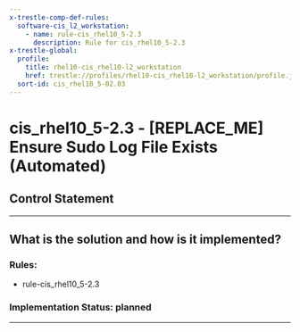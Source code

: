 ```yaml
---
x-trestle-comp-def-rules:
  software-cis_l2_workstation:
    - name: rule-cis_rhel10_5-2.3
      description: Rule for cis_rhel10_5-2.3
x-trestle-global:
  profile:
    title: rhel10-cis_rhel10-l2_workstation
    href: trestle://profiles/rhel10-cis_rhel10-l2_workstation/profile.json
  sort-id: cis_rhel10_5-02.03
---
```


# cis_rhel10_5-2.3 - \[REPLACE_ME\] Ensure Sudo Log File Exists (Automated)

## Control Statement

______________________________________________________________________

## What is the solution and how is it implemented?

<!-- For implementation status enter one of: implemented, partial, planned, alternative, not-applicable -->

<!-- Note that the list of rules under ### Rules: is read-only and changes will not be captured after assembly to JSON -->

<!-- Add control implementation description here for control: cis_rhel10_5-2.3 -->

### Rules:

  - rule-cis_rhel10_5-2.3

### Implementation Status: planned

______________________________________________________________________
